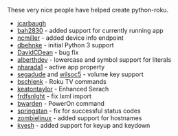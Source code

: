 These very nice people have helped create python-roku.

* [jcarbaugh](https://github.com/jcarbaugh)
* [bah2830](https://github.com/bah2830) - added support for currently running app
* [ncmiller](https://github.com/ncmiller) - added device info endpoint
* [dbehnke](https://github.com/dbehnke) - initial Python 3 support
* [DavidCDean](https://github.com/DavidCDean) - bug fix
* [alberthdev](https://github.com/alberthdev) - lowercase and symbol support for literals
* [nharada1](https://github.com/nharada1) - active app property
* [segadude](https://github.com/segadude) and [wilsoc5](https://github.com/wilsoc5) - volume key support
* [bschlenk](https://github.com/bschlenk) - Roku TV commands
* [keatontaylor](https://github.com/keatontaylor) - Enhanced Serach
* [frdfsnlght](https://github.com/frdfsnlght) - fix lxml import
* [bwarden](https://github.com/bwarden) - PowerOn command
* [springstan](https://github.com/springstan) - fix for successful status codes
* [zombielinux](https://github.com/zombielinux) - added support for hostnames
* [kyesh](https://github.com/kyesh) - added support for keyup and keydown
